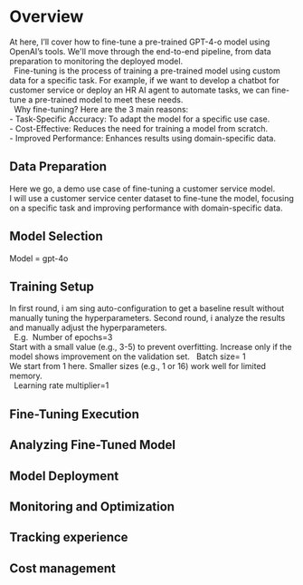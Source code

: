 # Overview

At here, I’ll cover how to fine-tune a pre-trained GPT-4-o model using OpenAI’s tools. We'll move through the end-to-end pipeline, from data preparation to monitoring the deployed model.  
&nbsp;
Fine-tuning is the process of training a pre-trained model using custom data for a specific task. For example, if we want to develop a chatbot for customer service or deploy an HR AI agent to automate tasks, we can fine-tune a pre-trained model to meet these needs.  
&nbsp;
Why fine-tuning? Here are the 3 main reasons:  
    - Task-Specific Accuracy: To adapt the model for a specific use case.  
    - Cost-Effective: Reduces the need for training a model from scratch.  
    - Improved Performance: Enhances results using domain-specific data.  

## Data Preparation

Here we go, a demo use case of fine-tuning a customer service model.  
I will use a customer service center dataset to fine-tune the model, focusing on a specific task and improving performance with domain-specific data.

## Model Selection

Model = gpt-4o

## Training Setup

In first round, i am sing auto-configuration to get a baseline result without manually tuning the hyperparameters. Second round, i analyze the results and manually adjust the hyperparameters.  
&nbsp;
E.g.  
Number of epochs=3  
Start with a small value (e.g., 3-5) to prevent overfitting. Increase only if the model shows improvement on the validation set.
&nbsp;
Batch size= 1  
We start from 1 here. Smaller sizes (e.g., 1 or 16) work well for limited memory.  
&nbsp;
Learning rate multiplier=1  

## Fine-Tuning Execution

## Analyzing Fine-Tuned Model

## Model Deployment

## Monitoring and Optimization

## Tracking experience

## Cost management
